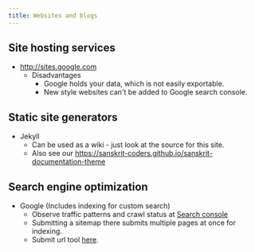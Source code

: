 ```yaml
---
title: Websites and blogs
---
```


## Site hosting services
- <http://sites.google.com>
  - Disadvantages
    - Google holds your data, which is not easily exportable.
    - New style websites can't be added to Google search console.
  
## Static site generators
- Jekyll
  - Can be used as a wiki - just look at the source for this site.
  - Also see our <https://sanskrit-coders.github.io/sanskrit-documentation-theme>
  
## Search engine optimization
- Google (Includes indexing for custom search)
  - Observe traffic patterns and crawl status at [Search console](https://www.google.com/webmasters/tools)
  - Submitting a sitemap there submits multiple pages at once for indexing.
  - Submit url tool [here](https://www.google.com/webmasters/tools/submit-url).